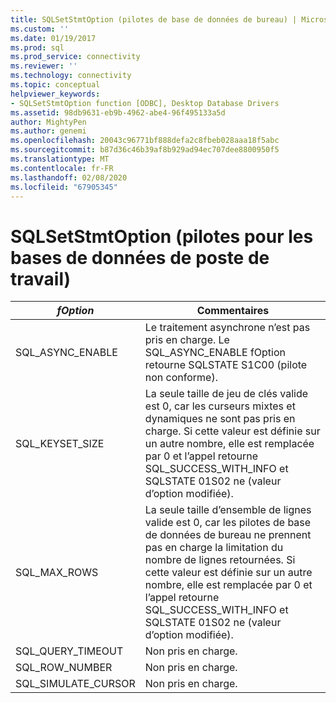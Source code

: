 ```yaml
---
title: SQLSetStmtOption (pilotes de base de données de bureau) | Microsoft Docs
ms.custom: ''
ms.date: 01/19/2017
ms.prod: sql
ms.prod_service: connectivity
ms.reviewer: ''
ms.technology: connectivity
ms.topic: conceptual
helpviewer_keywords:
- SQLSetStmtOption function [ODBC], Desktop Database Drivers
ms.assetid: 98db9631-eb9b-4962-abe4-96f495133a5d
author: MightyPen
ms.author: genemi
ms.openlocfilehash: 20043c96771bf888defa2c8fbeb028aaa18f5abc
ms.sourcegitcommit: b87d36c46b39af8b929ad94ec707dee8800950f5
ms.translationtype: MT
ms.contentlocale: fr-FR
ms.lasthandoff: 02/08/2020
ms.locfileid: "67905345"
---
```

# <a name="sqlsetstmtoption-desktop-database-drivers"></a>SQLSetStmtOption (pilotes pour les bases de données de poste de travail)

|*fOption*|Commentaires|  
|---------------|--------------|  
|SQL_ASYNC_ENABLE|Le traitement asynchrone n’est pas pris en charge. Le SQL_ASYNC_ENABLE fOption retourne SQLSTATE S1C00 (pilote non conforme).|  
|SQL_KEYSET_SIZE|La seule taille de jeu de clés valide est 0, car les curseurs mixtes et dynamiques ne sont pas pris en charge. Si cette valeur est définie sur un autre nombre, elle est remplacée par 0 et l’appel retourne SQL_SUCCESS_WITH_INFO et SQLSTATE 01S02 ne (valeur d’option modifiée).|  
|SQL_MAX_ROWS|La seule taille d’ensemble de lignes valide est 0, car les pilotes de base de données de bureau ne prennent pas en charge la limitation du nombre de lignes retournées. Si cette valeur est définie sur un autre nombre, elle est remplacée par 0 et l’appel retourne SQL_SUCCESS_WITH_INFO et SQLSTATE 01S02 ne (valeur d’option modifiée).|  
|SQL_QUERY_TIMEOUT|Non pris en charge.|  
|SQL_ROW_NUMBER|Non pris en charge.|  
|SQL_SIMULATE_CURSOR|Non pris en charge.|
